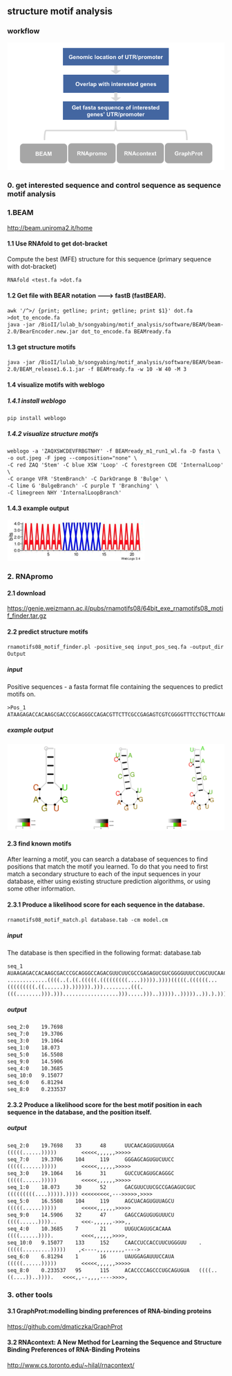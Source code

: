 ## structure motif analysis
### workflow
![](../assets/structure_motif.pipeline.png)

### 0. get interested sequence and control sequence as sequence motif analysis
### 1.BEAM
http://beam.uniroma2.it/home
#### 1.1 Use RNAfold to get dot-bracket
Compute the best (MFE) structure for this sequence (primary sequence with dot-bracket)
```
RNAfold <test.fa >dot.fa
```
#### 1.2 Get file with BEAR notation ---> fastB (fastBEAR).
```
awk '/^>/ {print; getline; print; getline; print $1}' dot.fa >dot_to_encode.fa
java -jar /BioII/lulab_b/songyabing/motif_analysis/software/BEAM/beam-2.0/BearEncoder.new.jar dot_to_encode.fa BEAMready.fa
```
#### 1.3 get structure motifs
```
java -jar /BioII/lulab_b/songyabing/motif_analysis/software/BEAM/beam-2.0/BEAM_release1.6.1.jar -f BEAMready.fa -w 10 -W 40 -M 3 
```
#### 1.4 visualize motifs with weblogo
##### 1.4.1 install weblogo
```
pip install weblogo
```
##### 1.4.2 visualize structure motifs
```
weblogo -a 'ZAQXSWCDEVFRBGTNHY' -f BEAMready_m1_run1_wl.fa -D fasta \
-o out.jpeg -F jpeg --composition="none" \
-C red ZAQ 'Stem' -C blue XSW 'Loop' -C forestgreen CDE 'InternalLoop' \
-C orange VFR 'StemBranch' -C DarkOrange B 'Bulge' \
-C lime G 'BulgeBranch' -C purple T 'Branching' \
-C limegreen NHY 'InternalLoopBranch'
```
#### 1.4.3 example output
![](../assets/structure_motif.BEAM.png)

### 2. RNApromo
#### 2.1 download
https://genie.weizmann.ac.il/pubs/rnamotifs08/64bit_exe_rnamotifs08_motif_finder.tar.gz
#### 2.2 predict structure motifs
```
rnamotifs08_motif_finder.pl -positive_seq input_pos_seq.fa -output_dir Output
```
##### input
Positive sequences - a fasta format file containing the sequences to predict motifs on.
```
>Pos_1
ATAAGAGACCACAAGCGACCCGCAGGGCCAGACGTTCTTCGCCGAGAGTCGTCGGGGTTTCCTGCTTCAACAGTGCTTGGACGGAACCCGGCGCTCGTTCCCCACCCCGGCCGGCCGCCCATAGCCAGCCCTCCGTCACCTCTTCACCGCACCCTCGGACTGCCCCAAGGCCCCCGCCGCCGCTCCA
```
##### example output
![](../assets/structure_motif.RNApromo.png)

#### 2.3 find known motifs
After learning a motif, you can search a database of sequences to find positions that match the motif you learned. To do that you need to first match a secondary structure to each of the input sequences in your database, either using existing structure prediction algorithms, or using some other information.
#### 2.3.1 Produce a likelihood score for each sequence in the database.
```
rnamotifs08_motif_match.pl database.tab -cm model.cm
```
##### input
The database is then specified in the following format: <id> <sequence> <structure>
database.tab
```
seq_1	AUAAGAGACCACAAGCGACCCGCAGGGCCAGACGUUCUUCGCCGAGAGUCGUCGGGGUUUCCUGCUUCAACAGUGCUUGGACGGAACCCGGCGCUCGUUCCCCACCCCGGCCGGCCGCCCAUAGCCAGCCCUCCGUCACCUCUUCACCGCACCCUCGGACUGCCCCAAGGCCCCCGCCGCCGCUCCA	.............((((..(.((.(((((.(((((((((....))))).))))(((((.((((((...(((((((((.((......)).)))))).))).........(((.(((........))).)))..................))).....)))..)))))..)))))..)).).))))...
```
##### output
```
seq_2:0    19.7698
seq_7:0    19.3706
seq_3:0    19.1064
seq_1:0    18.073
seq_5:0    16.5508
seq_9:0    14.5906
seq_4:0    10.3685
seq_10:0   9.15077
seq_6:0    6.81294
seq_8:0    0.233537
```
#### 2.3.2 Produce a likelihood score for the best motif position in each sequence in the database, and the position itself.
##### output
```
seq_2:0    19.7698    33      48      UUCAACAGUGUUUGGA        (((((......)))))        <<<<<,,,,,,>>>>>
seq_7:0    19.3706    104     119     GGGAGCAGUGUCUUCC        (((((......)))))        <<<<<,,,,,,>>>>>
seq_3:0    19.1064    16      31      GUCCUCAGUGCAGGGC        (((((......)))))        <<<<<,,,,,,>>>>>
seq_1:0    18.073     30      52      GACGUUCUUCGCCGAGAGUCGUC (((((((((....))))).)))) <<<<<<<<<,--->>>>>,>>>>
seq_5:0    16.5508    104     119     AGCUACAGUGUUAGCU        (((((......)))))        <<<<<,,,,,,>>>>>
seq_9:0    14.5906    32      47      GAGCCAGUGUGUUUCU        ((((......))))..        <<<-,,,,,,->>>,,
seq_4:0    10.3685    7       21      UUGUCAGUGCACAAA         ((((......)))).         <<<<,,,,,,>>>>,
seq_10:0   9.15077    133     152     CAACCUCCACCUUCUGGGUU    .(((((.........)))))    ,<----,,,,,,,,,---->
seq_6:0    6.81294    1       16      UAUGGAGAUUUCCAUA        (((((......)))))        <<<<<,,,,,,>>>>>
seq_8:0    0.233537   95      115     ACACCCCAGCCCUGCAGUGUA   ((((..((....))..)))).   <<<<,,--,,,,---->>>>,
```

### 3. other tools 
#### 3.1 GraphProt:modelling binding preferences of RNA-binding proteins
https://github.com/dmaticzka/GraphProt
#### 3.2 RNAcontext: A New Method for Learning the Sequence and Structure Binding Preferences of RNA-Binding Proteins
http://www.cs.toronto.edu/~hilal/rnacontext/
